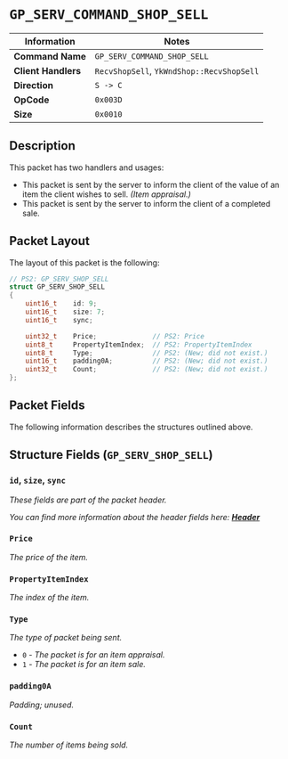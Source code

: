 # `GP_SERV_COMMAND_SHOP_SELL`

| Information               | Notes |
|---                        |---    |
| **Command Name**          | `GP_SERV_COMMAND_SHOP_SELL` |
| **Client Handlers**       | `RecvShopSell`, `YkWndShop::RecvShopSell` |
| **Direction**             | `S -> C` |
| **OpCode**                | `0x003D` |
| **Size**                  | `0x0010` |

## Description

This packet has two handlers and usages:

  - This packet is sent by the server to inform the client of the value of an item the client wishes to sell. _(Item appraisal.)_
  - This packet is sent by the server to inform the client of a completed sale.

## Packet Layout

The layout of this packet is the following:

```cpp
// PS2: GP_SERV_SHOP_SELL
struct GP_SERV_SHOP_SELL
{
    uint16_t    id: 9;
    uint16_t    size: 7;
    uint16_t    sync;

    uint32_t    Price;              // PS2: Price
    uint8_t     PropertyItemIndex;  // PS2: PropertyItemIndex
    uint8_t     Type;               // PS2: (New; did not exist.)
    uint16_t    padding0A;          // PS2: (New; did not exist.)
    uint32_t    Count;              // PS2: (New; did not exist.)
};
```

## Packet Fields

The following information describes the structures outlined above.

## Structure Fields (`GP_SERV_SHOP_SELL`)

### `id`, `size`, `sync`

_These fields are part of the packet header._

_You can find more information about the header fields here: [**Header**](/world/HEADER.md)_

### `Price`

_The price of the item._

### `PropertyItemIndex`

_The index of the item._

### `Type`

_The type of packet being sent._

  - `0` - _The packet is for an item appraisal._
  - `1` - _The packet is for an item sale._

### `padding0A`

_Padding; unused._

### `Count`

_The number of items being sold._
